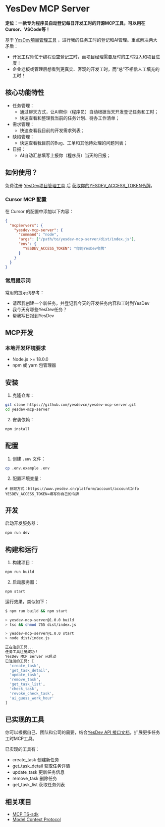 # YesDev MCP Server

**定位：一款专为程序员自动登记每日开发工时的开源MCP工具，可以用在Cursor、VSCode等！**  

基于 [YesDev项目管理工具](https://www.yesdev.cn/) ，进行我的任务工时的登记和AI管理。重点解决两大矛盾： 

 + 开发工程师忙于编程没空登记工时，而项目经理需要及时的工时投入和项目进度！  
 + 企业老板或管理层想看到更真实、客观的开发工时，而“总”不相信人工填充的工时！    

## 核心功能特性

- 任务管理：
  - 通过聊天方式，让AI帮你（程序员）自动根据当天开发登记任务和工时；
  - 快速查看和整理我当前的任务计划、待办工作清单；
- 需求管理：
  - 快速查看我目前的开发需求列表；
- 缺陷管理： 
  - 快速查看我目前的Bug、工单和其他待处理的问题列表；
- 日报：
  - AI自动汇总填写上报你（程序员）当天的日报；

## 如何使用？

免费注册 [YesDev项目管理工具](https://www.yesdev.cn/) 后 [获取你的YESDEV_ACCESS_TOKEN令牌](https://www.yesdev.cn/platform/account/accountInfo)。


### Cursor MCP 配置

在 Cursor 的配置中添加以下内容：

```json
{
  "mcpServers": {
    "yesdev-mcp-server": {
      "command": "node",
      "args": ["/path/to/yesdev-mcp-server/dist/index.js"],
      "env": {
        "YESDEV_ACCESS_TOKEN": "你的YesDev令牌"
      }
    }
  }
}
```

### 常用提示词

常用的提示词参考：  
 + 请帮我创建一个新任务，并登记我今天的开发任务内容和工时到YesDev  
 + 我今天有哪些YesDev任务？
 + 帮我写日报到YesDev

## MCP开发

### 本地开发环境要求

- Node.js >= 18.0.0
- npm 或 yarn 包管理器

## 安装

1. 克隆仓库：

```bash
git clone https://github.com/yesdevcn/yesdev-mcp-server.git
cd yesdev-mcp-server
```

2. 安装依赖：

```bash
npm install
```

## 配置

1. 创建 `.env` 文件：

```bash
cp .env.example .env
```

2. 配置环境变量：

```env
# 获取方式：https://www.yesdev.cn/platform/account/accountInfo
YESDEV_ACCESS_TOKEN=填写你自己的令牌
```

## 开发

启动开发服务器：

```bash
npm run dev
```

## 构建和运行

1. 构建项目：

```bash
npm run build
```

2. 启动服务器：

```bash
npm start
```

运行效果，类似如下：  
```bash
$ npm run build && npm start

> yesdev-mcp-server@1.0.0 build
> tsc && chmod 755 dist/index.js

> yesdev-mcp-server@1.0.0 start
> node dist/index.js

正在注册工具...
任务工具注册成功！
YesDev MCP Server 已启动
已注册的工具: [
  'create_task',
  'get_task_detail',
  'update_task',
  'remove_task',
  'get_task_list',
  'check_task',
  'revoke_check_task',
  'ai_guess_work_hour'
]
```


## 已实现的工具

你可以根据自己、团队和公司的需要，结合[YesDev API 接口文档](https://www.yesdev.cn/docs.php)，扩展更多任务工时MCP工具。  

已实现的工具有：  

 + create_task 创建新任务
 + get_task_detail 获取任务详情
 + update_task 更新任务信息
 + remove_task 删除任务
 + get_task_list 获取任务列表

## 相关项目

- [MCP TS-sdk](https://github.com/modelcontextprotocol/typescript-sdk)
- [Model Context Protocol](https://github.com/modelcontextprotocol/modelcontextprotocol)